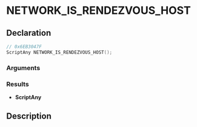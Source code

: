 # NETWORK_IS_RENDEZVOUS_HOST

## Declaration
```cpp
// 0x6EB3047F
ScriptAny NETWORK_IS_RENDEZVOUS_HOST();
```

### Arguments

### Results
- **ScriptAny**

## Description

